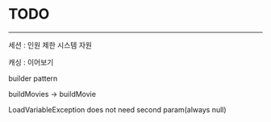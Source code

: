 # TODO

---
세션 : 인원 제한 시스템 자원

캐싱 : 이어보기

builder pattern

buildMovies -> buildMovie

LoadVariableException does not need second param(always null)